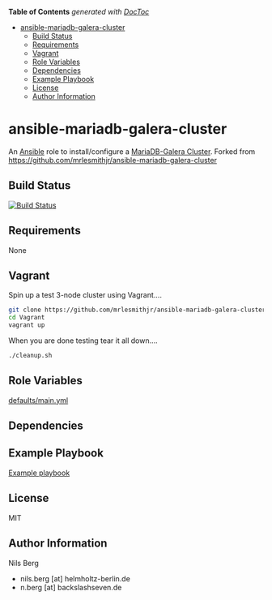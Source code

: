 <!-- START doctoc generated TOC please keep comment here to allow auto update -->

<!-- DON'T EDIT THIS SECTION, INSTEAD RE-RUN doctoc TO UPDATE -->

**Table of Contents**  _generated with [DocToc](https://github.com/thlorenz/doctoc)_

-   [ansible-mariadb-galera-cluster](#ansible-mariadb-galera-cluster)
    -   [Build Status](#build-status)
    -   [Requirements](#requirements)
    -   [Vagrant](#vagrant)
    -   [Role Variables](#role-variables)
    -   [Dependencies](#dependencies)
    -   [Example Playbook](#example-playbook)
    -   [License](#license)
    -   [Author Information](#author-information)

<!-- END doctoc generated TOC please keep comment here to allow auto update -->

# ansible-mariadb-galera-cluster

An [Ansible](https://www.ansible.com) role to install/configure a [MariaDB-Galera Cluster](https://mariadb.com/kb/en/mariadb/what-is-mariadb-galera-cluster/).
Forked from https://github.com/mrlesmithjr/ansible-mariadb-galera-cluster 

## Build Status

[![Build Status](https://travis-ci.org/mrlesmithjr/ansible-mariadb-galera-cluster.svg?branch=master)](https://travis-ci.org/mrlesmithjr/ansible-mariadb-galera-cluster)

## Requirements

None

## Vagrant

Spin up a test 3-node cluster using Vagrant....

```bash
git clone https://github.com/mrlesmithjr/ansible-mariadb-galera-cluster.git
cd Vagrant
vagrant up
```

When you are done testing tear it all down....

```bash
./cleanup.sh
```

## Role Variables

[defaults/main.yml](defaults/main.yml)

## Dependencies

## Example Playbook

[Example playbook](./playbook.yml)

## License

MIT

## Author Information

Nils Berg

-   nils.berg [at] helmholtz-berlin.de
-   n.berg [at] backslashseven.de

